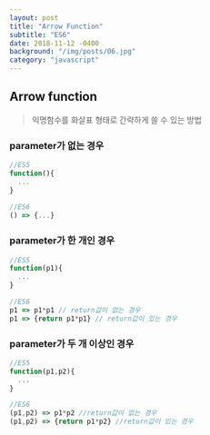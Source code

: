 ```yaml
---
layout: post
title: "Arrow Function"
subtitle: "ES6"
date: 2018-11-12 -0400
background: "/img/posts/06.jpg"
category: "javascript"
---
```

## Arrow function
> 익명함수를 화살표 형태로 간략하게 쓸 수 있는 방법

### parameter가 없는 경우
~~~javascript
//ES5
function(){
  ...
}
        
//ES6
() => {...}
~~~

### parameter가 한 개인 경우
~~~javascript
//ES5
function(p1){
  ...
} 

//ES6
p1 => p1*p1 // return값이 없는 경우
p1 => {return p1*p1} // return값이 있는 경우
~~~

### parameter가 두 개 이상인 경우
~~~javascript
//ES5
function(p1,p2){
  ...
}

//ES6
(p1,p2) => p1*p2 //return값이 없는 경우
(p1,p2) => {return p1*p2} //return값이 있는 경우
~~~